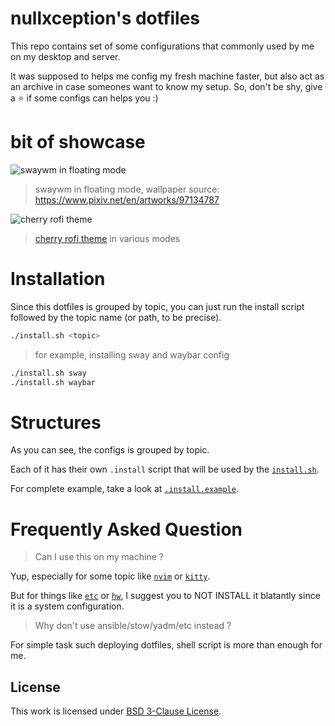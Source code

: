 # nullxception's dotfiles

This repo contains set of some configurations that commonly used by me on my desktop and server.

It was supposed to helps me config my fresh machine faster, but also act as an archive in case someones want to know my setup. So, don't be shy, give a ⭐️ if some configs can helps you :)

# bit of showcase
![swaywm in floating mode](https://user-images.githubusercontent.com/58150791/176631500-24c6f691-33a7-438a-a1a4-c68686680c54.png)
> swaywm in floating mode, wallpaper source: https://www.pixiv.net/en/artworks/97134787

![cherry rofi theme](https://user-images.githubusercontent.com/58150791/176835430-925d2b83-443d-4090-9b20-d56f5c1fb133.png)
> [cherry rofi theme](rofi/theme/cherry.rasi) in various modes

# Installation

Since this dotfiles is grouped by topic, you can just run the install script followed by the topic name (or path, to be precise).

```bash
./install.sh <topic>
```

> for example, installing sway and waybar config
```bash
./install.sh sway
./install.sh waybar
```

# Structures

As you can see, the configs is grouped by topic.

Each of it has their own `.install` script that will be used by the [`install.sh`](install.sh).

For complete example, take a look at [`.install.example`](.install.example).

# Frequently Asked Question

> Can I use this on my machine ?

Yup, especially for some topic like [`nvim`](nvim) or [`kitty`](kitty).

But for things like [`etc`](etc) or [`hw`](hw), I suggest you to NOT INSTALL it blatantly since it is a system configuration.

> Why don't use ansible/stow/yadm/etc instead ?

For simple task such deploying dotfiles, shell script is more than enough for me.

## License

This work is licensed under [BSD 3-Clause License](LICENSE).
